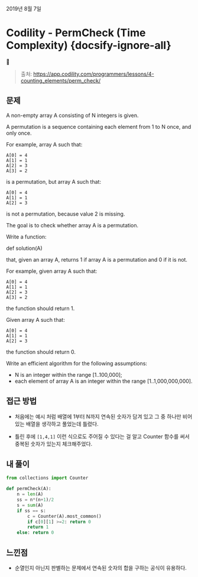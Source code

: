 2019년 8월 7일

# Codility  -  PermCheck (Time Complexity) {docsify-ignore-all}

> 출처: https://app.codility.com/programmers/lessons/4-counting_elements/perm_check/

## 문제

A non-empty array A consisting of N integers is given.

A permutation is a sequence containing each element from 1 to N once, and only once.

For example, array A such that:

    A[0] = 4
    A[1] = 1
    A[2] = 3
    A[3] = 2
is a permutation, but array A such that:

    A[0] = 4
    A[1] = 1
    A[2] = 3
is not a permutation, because value 2 is missing.

The goal is to check whether array A is a permutation.

Write a function:

def solution(A)

that, given an array A, returns 1 if array A is a permutation and 0 if it is not.

For example, given array A such that:

    A[0] = 4
    A[1] = 1
    A[2] = 3
    A[3] = 2
the function should return 1.

Given array A such that:

    A[0] = 4
    A[1] = 1
    A[2] = 3
the function should return 0.

Write an efficient algorithm for the following assumptions:

- N is an integer within the range [1..100,000];
- each element of array A is an integer within the range [1..1,000,000,000].

## 접근 방법

- 처음에는 예시 처럼 배열에 1부터 N까지 연속된 숫자가 담겨 있고 그 중 하나만 비어있는 배열을 생각하고 풀었는데 틀렸다.

- 틀린 후에 `[1,4,1]` 이런 식으로도 주어질 수 있다는 걸 알고 Counter 함수를 써서 중복된 숫자가 있는지 체크해주었다.


## 내 풀이

```python
from collections import Counter

def permCheck(A):
    n = len(A)
    ss = n*(n+1)/2
    s = sum(A)
    if ss == s:
        c = Counter(A).most_common()
        if c[0][1] >=2: return 0
        return 1
    else: return 0
```

## 느낀점

- 순열인지 아닌지 판별하는 문제에서 연속된 숫자의 합을 구하는 공식이 유용하다.
